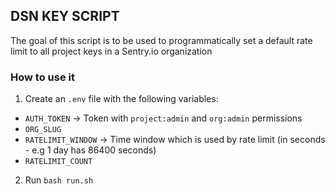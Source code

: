 ## DSN KEY SCRIPT

The goal of this script is to be used to programmatically set a default rate limit to all project keys in a Sentry.io organization

### How to use it
1. Create an `.env` file with the following  variables:
-  `AUTH_TOKEN` -> Token with `project:admin` and `org:admin` permissions
- `ORG_SLUG`
- `RATELIMIT_WINDOW` -> Time window which is used by rate limit (in seconds - e.g 1 day has 86400 seconds)
- `RATELIMIT_COUNT`

2. Run `bash run.sh` 